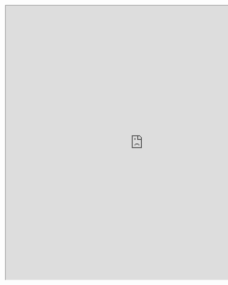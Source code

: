 <iframe
height = 900
width = 900
padding = 0 0
margins = 0 0
src="https://leagueoflegends.fandom.com/wiki/Nunu/LoL"></iframe>